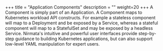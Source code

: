 +++
title = "Application Components"
description = ""
weight=20
+++
A Component is simply part of an Application. A Component maps to
Kubernetes workload API constructs. For example a stateless component
will map to a Deployment and be exposed by a Service, whereas a stateful
component will map to a StatefulSet and may be exposed by a headless
Service. Nirmata's intuitive and powerful user interfaces provide
step-by-step guidance to building Kubernetes applications, but can also
support low-level YAML manipulation for expert users.
